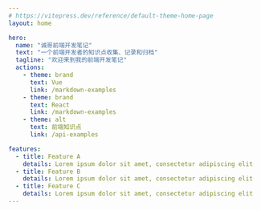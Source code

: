 ```yaml
---
# https://vitepress.dev/reference/default-theme-home-page
layout: home

hero:
  name: "诚哥前端开发笔记"
  text: "一个前端开发者的知识点收集、记录和归档"
  tagline: "欢迎来到我的前端开发笔记"
  actions:
    - theme: brand
      text: Vue
      link: /markdown-examples
    - theme: brand
      text: React
      link: /markdown-examples
    - theme: alt
      text: 前端知识点
      link: /api-examples

features:
  - title: Feature A
    details: Lorem ipsum dolor sit amet, consectetur adipiscing elit
  - title: Feature B
    details: Lorem ipsum dolor sit amet, consectetur adipiscing elit
  - title: Feature C
    details: Lorem ipsum dolor sit amet, consectetur adipiscing elit
---
```

